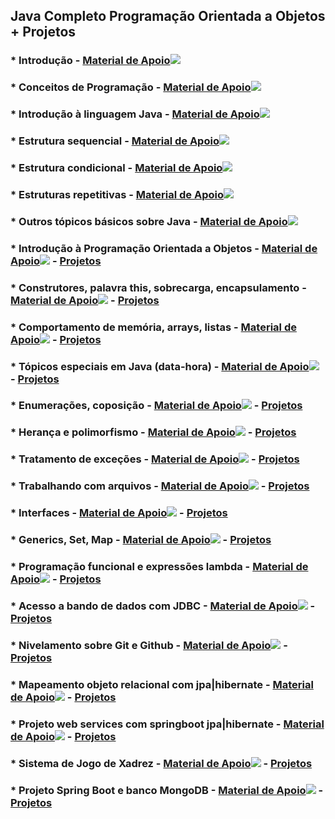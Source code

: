 ## Java Completo Programação Orientada a Objetos + Projetos

### * Introdução - [Material de Apoio](https://github.com/DeveloperMobile/java_completo/tree/main/Material%20de%20Apoio/01%20-%20Introdu%C3%A7%C3%A3o)![](/home/tiago/Imagens/livros.png)

### * Conceitos de Programação - [Material de Apoio](https://github.com/DeveloperMobile/java_completo/tree/main/Material%20de%20Apoio/02%20-%20Conceitos%20de%20Programa%C3%A7%C3%A3o)![](/home/tiago/Imagens/livros.png)

### * Introdução à linguagem Java - [Material de Apoio](https://github.com/DeveloperMobile/java_completo/tree/main/Material%20de%20Apoio/03%20-%20Introdu%C3%A7%C3%A3o%20a%20Linguagem%20Java)![](/home/tiago/Imagens/livros.png)

### * Estrutura sequencial - [Material de Apoio](https://github.com/DeveloperMobile/java_completo/tree/main/Material%20de%20Apoio/04%20-%20Estrutura%20Sequencial)![](/home/tiago/Imagens/livros.png) 

### * Estrutura condicional - [Material de Apoio](https://github.com/DeveloperMobile/java_completo/tree/main/Material%20de%20Apoio/05%20-%20Estrutura%20Condicional)![](/home/tiago/Imagens/livros.png)

### * Estruturas repetitivas - [Material de Apoio](https://github.com/DeveloperMobile/java_completo/tree/main/Material%20de%20Apoio/06%20-%20Estruturas%20Repetitivas)![](/home/tiago/Imagens/livros.png)

### * Outros tópicos básicos sobre Java - [Material de Apoio](https://github.com/DeveloperMobile/java_completo/tree/main/Material%20de%20Apoio/07%20-%20Outros%20t%C3%B3picos%20basicos%20sobre%20Java)![](/home/tiago/Imagens/livros.png)

### * Introdução à Programação Orientada a Objetos - [Material de Apoio](https://github.com/DeveloperMobile/java_completo/tree/main/Material%20de%20Apoio/08%20-%20Introdu%C3%A7%C3%A3o%20a%20POO)![](/home/tiago/Imagens/livros.png) - [Projetos](https://github.com/DeveloperMobile/java_completo/tree/main/Projetos/08%20-%20Introdu%C3%A7%C3%A3o%20a%20POO)

### * Construtores, palavra this, sobrecarga, encapsulamento - [Material de Apoio](https://github.com/DeveloperMobile/java_completo/tree/main/Material%20de%20Apoio/09%20-%20Construtores)![](/home/tiago/Imagens/livros.png) - [Projetos](https://github.com/DeveloperMobile/java_completo/tree/main/Projetos/09%20-%20Construtores)

### * Comportamento de memória, arrays, listas - [Material de Apoio](https://github.com/DeveloperMobile/java_completo/tree/main/Material%20de%20Apoio/10%20-%20Comportamento%20de%20memoria)![](/home/tiago/Imagens/livros.png) - [Projetos](https://github.com/DeveloperMobile/java_completo/tree/main/Projetos/10%20-%20Comportamento%20de%20memoria)

### * Tópicos especiais em Java (data-hora) - [Material de Apoio](https://github.com/DeveloperMobile/java_completo/tree/main/Material%20de%20Apoio/11%20-%20Topicos%20especiais%20(data-hora))![](/home/tiago/Imagens/livros.png) - [Projetos](https://github.com/DeveloperMobile/java_completo/tree/main/Projetos/11%20-%20Topicos%20especiais)

### * Enumerações, coposição - [Material de Apoio](https://github.com/DeveloperMobile/java_completo/tree/main/Material%20de%20Apoio/12%20-%20Enumeracoes%20composicao)![](/home/tiago/Imagens/livros.png) - [Projetos](https://github.com/DeveloperMobile/java_completo/tree/main/Projetos/12%20-%20Enumeracoes)

### * Herança e polimorfismo - [Material de Apoio](https://github.com/DeveloperMobile/java_completo/tree/main/Material%20de%20Apoio/13%20-%20Heranca%20polimorfismo)![](/home/tiago/Imagens/livros.png) - [Projetos](https://github.com/DeveloperMobile/java_completo/tree/main/Projetos/13%20-%20%20Heranca)

### * Tratamento de exceções - [Material de Apoio](https://github.com/DeveloperMobile/java_completo/tree/main/Material%20de%20Apoio/14%20-%20Tratamento%20de%20excecoes)![](/home/tiago/Imagens/livros.png) - [Projetos](https://github.com/DeveloperMobile/java_completo/tree/main/Projetos/14%20-%20Excecoes)

### * Trabalhando com arquivos - [Material de Apoio](https://github.com/DeveloperMobile/java_completo/tree/main/Material%20de%20Apoio/15%20-%20Trabalhando%20com%20arquivos)![](/home/tiago/Imagens/livros.png) - [Projetos](https://github.com/DeveloperMobile/java_completo/tree/main/Projetos/15%20-%20Arquivos)

### * Interfaces - [Material de Apoio](https://github.com/DeveloperMobile/java_completo/tree/main/Material%20de%20Apoio/16%20-%20Interfaces)![](/home/tiago/Imagens/livros.png) - [Projetos](https://github.com/DeveloperMobile/java_completo/tree/main/Projetos/16%20-%20Interfaces)

### * Generics, Set, Map - [Material de Apoio](https://github.com/DeveloperMobile/java_completo/tree/main/Material%20de%20Apoio/17%20-%20Generics)![](/home/tiago/Imagens/livros.png) - [Projetos](https://github.com/DeveloperMobile/java_completo/tree/main/Projetos/17%20-%20Generics/generics)

### * Programação funcional e expressões lambda - [Material de Apoio](https://github.com/DeveloperMobile/java_completo/tree/main/Material%20de%20Apoio/18%20-%20Progama%C3%A7%C3%A3o%20funcional%20e%20express%C3%B5es%20lamda)![](/home/tiago/Imagens/livros.png) - [Projetos](https://github.com/DeveloperMobile/java_completo/tree/main/Projetos/18%20-%20Programacao%20Funcional/lambdas)

### * Acesso a bando de dados com JDBC - [Material de Apoio](https://github.com/DeveloperMobile/java_completo/tree/main/Material%20de%20Apoio/19%20-%20Acesso%20a%20banco%20de%20dados%20com%20JDBC)![](/home/tiago/Imagens/livros.png) - [Projetos](https://github.com/DeveloperMobile/java_completo/tree/main/Projetos/19%20-%20Aesso%20a%20bando%20de%20dados%20com%20JDBC)

### * Nivelamento sobre Git e Github - [Material de Apoio](https://github.com/DeveloperMobile/java_completo/tree/main/Material%20de%20Apoio/20%20-%20Git%20e%20Github)![](/home/tiago/Imagens/livros.png) - [Projetos](https://github.com/DeveloperMobile/aulagithub)

### * Mapeamento objeto relacional com jpa|hibernate - [Material de Apoio](https://github.com/DeveloperMobile/java_completo/tree/main/Material%20de%20Apoio/21%20-%20Mapeamento%20objeto%20relacional%20com%20JPA%7CHibernate)![](/home/tiago/Imagens/livros.png) - [Projetos](https://github.com/DeveloperMobile/java_completo/tree/main/Projetos/21%20-%20Mapeamento%20objeto%20relacional%20com%20jpa%7Chibernate)

### * Projeto web services com springboot jpa|hibernate - [Material de Apoio](https://github.com/DeveloperMobile/java_completo/tree/main/Material%20de%20Apoio/22%20-%20Projeto%20web%20services%20com%20springboot%20jpa%7Chibernate)![](/home/tiago/Imagens/livros.png) - [Projetos](https://github.com/DeveloperMobile/java_completo/tree/main/Projetos/22%20-%20Projeto%20web%20services%20com%20springboot%20jpa%7Chibernate/course)

### * Sistema de Jogo de Xadrez - [Material de Apoio](https://github.com/DeveloperMobile/java_completo/tree/main/Material%20de%20Apoio/23%20-%20Sistema%20de%20Jogo%20de%20Xadrez)![](/home/tiago/Imagens/livros.png) - [Projetos](https://github.com/DeveloperMobile/java_completo/tree/main/Projetos/23%20-%20Sistema%20de%20Jogo%20de%20Xadrez/chess-system)

### * Projeto Spring Boot e banco MongoDB - [Material de Apoio](https://github.com/DeveloperMobile/java_completo/tree/main/Material%20de%20Apoio/24%20-%20Projeto%20Spring%20Boot%20e%20banco%20MongoDB)![](/home/tiago/Imagens/livros.png) - [Projetos](https://github.com/DeveloperMobile/java_completo/tree/main/Projetos/24%20-%20Projeto%20Spring%20Boot%20e%20banco%20MongoDB/workshopmongo)
